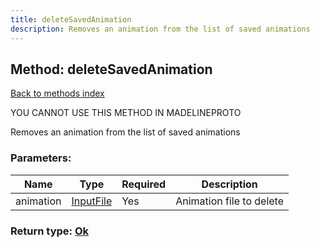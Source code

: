 ```yaml
---
title: deleteSavedAnimation
description: Removes an animation from the list of saved animations
---
```

## Method: deleteSavedAnimation  
[Back to methods index](index.md)


YOU CANNOT USE THIS METHOD IN MADELINEPROTO


Removes an animation from the list of saved animations

### Parameters:

| Name     |    Type       | Required | Description |
|----------|---------------|----------|-------------|
|animation|[InputFile](../types/InputFile.md) | Yes|Animation file to delete|


### Return type: [Ok](../types/Ok.md)

